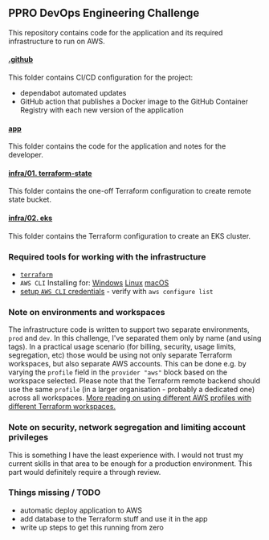 ## PPRO DevOps Engineering Challenge

This repository contains code for the application and its required infrastructure to run on AWS.

#### [.github](./.github/)

This folder contains CI/CD configuration for the project:
 - dependabot automated updates
 - GitHub action that publishes a Docker image to the GitHub Container Registry with each new version of the application

#### [app](./app/)

This folder contains the code for the application and notes for the developer.

#### [infra/01. terraform-state](./infra/01.%20terraform-state/)

This folder contains the one-off Terraform configuration to create remote state bucket.

#### [infra/02. eks](./infra/02.%20eks/)

This folder contains the Terraform configuration to create an EKS cluster.

### Required tools for working with the infrastructure

 - [`terraform`](https://developer.hashicorp.com/terraform/tutorials/aws-get-started/install-cli)
 - `AWS CLI` Installing for: [Windows](https://community.chocolatey.org/packages/awscli) [Linux](https://docs.aws.amazon.com/cli/latest/userguide/getting-started-install.html) [macOS](https://formulae.brew.sh/formula/awscli)
 - [setup `AWS CLI` credentials](https://docs.aws.amazon.com/cli/latest/userguide/cli-configure-files.html) - verify with `aws configure list`

### Note on environments and workspaces

The infrastructure code is written to support two separate environments, `prod` and `dev`. In this challenge, I've separated them only by name (and using tags). In a practical usage scenario (for billing, security, usage limits, segregation, etc) those would be using not only separate Terraform workspaces, but also separate AWS accounts. This can be done e.g. by varying the `profile` field in the `provider "aws"` block based on the workspace selected. Please note that the Terraform remote backend should use the same `profile` (in a larger organisation - probably a dedicated one) across all workspaces. [More reading on using different AWS profiles with different Terraform workspaces.](https://alessandromarinoac.com/posts/iac/terraform/terraform-workspaces-multiple-accounts/)

### Note on security, network segregation and limiting account privileges

This is something I have the least experience with. I would not trust my current skills in that area to be enough for a production environment. This part would definitely require a through review.

### Things missing / TODO
- automatic deploy application to AWS 
- add database to the Terraform stuff and use it in the app
- write up steps to get this running from zero
